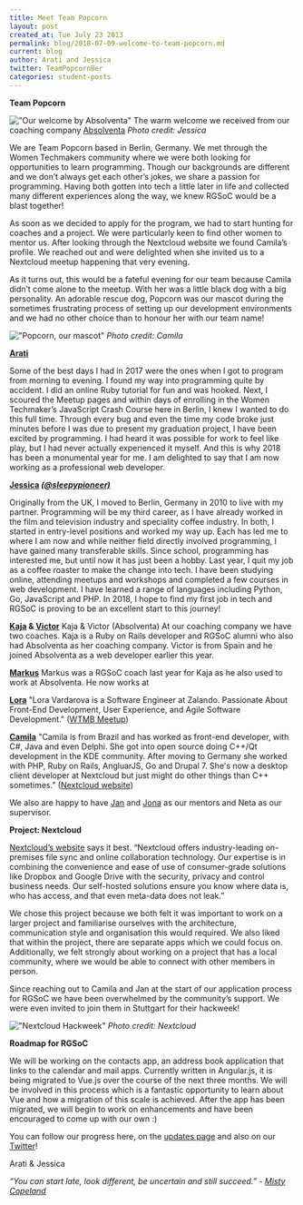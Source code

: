```yaml
---
title: Meet Team Popcorn
layout: post
created_at: Tue July 23 2013
permalink: blog/2018-07-09-welcome-to-team-popcorn.md
current: blog
author: Arati and Jessica
twitter: TeamPopcornBer
categories: student-posts
---
```


**Team Popcorn**

!["Our welcome by Absolventa"](http://url/to/img.png)
The warm welcome we received from our coaching company [Absolventa](https://www.absolventa.de/)
*Photo credit: Jessica*

We are Team Popcorn based in Berlin, Germany. We met through the Women Techmakers community where we were both looking for opportunities to learn programming. Though our backgrounds are different and we don’t always get each other’s jokes, we share a passion for programming. Having both gotten into tech a little later in life and collected many different experiences along the way, we knew RGSoC would be a blast together!

As soon as we decided to apply for the program, we had to start hunting for coaches and a project. We were particularly keen to find other women to mentor us. After looking through the Nextcloud website we found Camila’s profile. We reached out and were delighted when she invited us to a Nextcloud meetup happening that very evening.

As it turns out, this would be a fateful evening for our team because Camila didn’t come alone to the meetup. With her was a little black dog with a big personality. An adorable rescue dog, Popcorn was our mascot during the sometimes frustrating process of setting up our development environments and we had no other choice than to honour her with our team name!

!["Popcorn, our mascot"](http://url/to/img.png)
*Photo credit: Camila*

**[Arati]()**

Some of the best days I had in 2017 were the ones when I got to program from morning to evening. I found my way into programming quite by accident. I did an online Ruby tutorial for fun and was hooked. Next, I scoured the Meetup pages and within days of enrolling in the Women Techmaker’s JavaScript Crash Course here in Berlin, I knew I wanted to do this full time. Through every bug and even the time my code broke just minutes before I was due to present my graduation project, I have been excited by programming. I had heard it was possible for work to feel like play, but I had never actually experienced it myself. And this is why 2018 has been a monumental year for me. I am delighted to say that I am now working as a professional web developer. 

**[Jessica]() *[(@sleepypioneer)](https://twitter.com/sleepypioneer)***

Originally from the UK, I moved to Berlin, Germany in 2010 to live with my partner. Programming will be my third career, as I have already worked in the film and television industry and speciality coffee industry. In both, I started in entry-level positions and worked my way up. Each has led me to where I am now and while neither field directly involved programming, I have gained many transferable skills. Since school, programming has interested me, but until now it has just been a hobby. Last year, I quit my job as a coffee roaster to make the change into tech. I have been studying online, attending meetups and workshops and completed a few courses in web development.
I have learned a range of languages including Python, Go, JavaScript and PHP. In 2018, I hope to find my first job in tech and RGSoC is proving to be an excellent start to this journey!

**[Kaja](https://github.com/kajatiger) & [Victor](https://github.com/elalemanyo)**
Kaja & Victor (Absolventa)
At our coaching company we have two coaches. Kaja is a Ruby on Rails developer and RGSoC alumni who also had Absolventa as her coaching company. Victor is from Spain and he joined Absolventa as a web developer earlier this year.

**[Markus](https://github.com/axlwaii)**
Markus was a RGSoC coach last year for Kaja as he also used to work at Absolventa. He now works at 

**[Lora](https://github.com/lorabv)**
"Lora Vardarova is a Software Engineer at Zalando. Passionate About Front-End Development, User Experience, and Agile Software Development." ([WTMB Meetup](https://www.meetup.com/Women-Techmakers-Berlin/events/246814497/))

**[Camila](https://github.com/camilasan)**
"Camila is from Brazil and has worked as front-end developer, with C#, Java and even Delphi. She got into open source doing C++/Qt development in the KDE community. After moving to Germany she worked with PHP, Ruby on Rails, AngluarJS, Go and Drupal 7. She's now a desktop client developer at Nextcloud but just might do other things than C++ sometimes." ([Nextcloud website](https://nextcloud.com/))

We also are happy to have [Jan](https://github.com/jancborchardt) and [Jona](https://github.com/jonatoni) as our mentors and Neta as our supervisor.

**Project: Nextcloud**

[Nextcloud’s website](https://nextcloud.com/) says it best. “Nextcloud offers industry-leading on-premises file sync and online collaboration technology. Our expertise is in combining the convenience and ease of use of consumer-grade solutions like Dropbox and Google Drive with the security, privacy and control business needs.
Our self-hosted solutions ensure you know where data is, who has access, and that even meta-data does not leak.”

We chose this project because we both felt it was important to work on a larger project and familiarise ourselves with the architecture, communication style and organisation this would required.  We also liked that within the project, there are separate apps which we could focus on. Additionally, we felt strongly about working on a project that has a local community, where we would be able to connect with other members in person.

Since reaching out to Camila and Jan at the start of our application process for RGSoC we have been overwhelmed by the community’s support. We were even invited to join them in Stuttgart for their hackweek!

!["Nextcloud Hackweek"](http://url/to/img.png)
*Photo credit: Nextcloud*

**Roadmap for RGSoC**

We will be working on the contacts app, an address book application that links to the calendar and mail apps. Currently written in Angular.js, it is being migrated to Vue.js over the course of the next three months. We will be involved in this process which is a fantastic opportunity to learn about Vue and how a migration of this scale is achieved.
After the app has been migrated, we will begin to work on enhancements and have been encouraged to come up with our own :)

You can follow our progress here, on the [updates page](https://teams.railsgirlssummerofcode.org/) and also on our [Twitter](https://twitter.com/TeamPopcornBer)!

Arati & Jessica



*“You can start late, look different, be uncertain and still succeed.”  - [Misty Copeland](https://twitter.com/mistyonpointe)*







